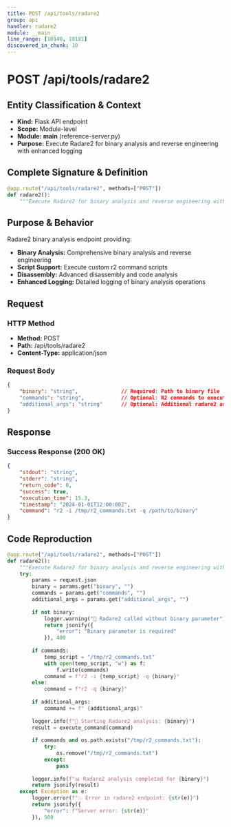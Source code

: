```yaml
---
title: POST /api/tools/radare2
group: api
handler: radare2
module: __main__
line_range: [10140, 10181]
discovered_in_chunk: 10
---
```


# POST /api/tools/radare2

## Entity Classification & Context
- **Kind:** Flask API endpoint
- **Scope:** Module-level
- **Module:** __main__ (reference-server.py)
- **Purpose:** Execute Radare2 for binary analysis and reverse engineering with enhanced logging

## Complete Signature & Definition
```python
@app.route("/api/tools/radare2", methods=["POST"])
def radare2():
    """Execute Radare2 for binary analysis and reverse engineering with enhanced logging"""
```

## Purpose & Behavior
Radare2 binary analysis endpoint providing:
- **Binary Analysis:** Comprehensive binary analysis and reverse engineering
- **Script Support:** Execute custom r2 command scripts
- **Disassembly:** Advanced disassembly and code analysis
- **Enhanced Logging:** Detailed logging of binary analysis operations

## Request

### HTTP Method
- **Method:** POST
- **Path:** /api/tools/radare2
- **Content-Type:** application/json

### Request Body
```json
{
    "binary": "string",              // Required: Path to binary file
    "commands": "string",            // Optional: R2 commands to execute
    "additional_args": "string"      // Optional: Additional radare2 arguments
}
```

## Response

### Success Response (200 OK)
```json
{
    "stdout": "string",
    "stderr": "string",
    "return_code": 0,
    "success": true,
    "execution_time": 15.3,
    "timestamp": "2024-01-01T12:00:00Z",
    "command": "r2 -i /tmp/r2_commands.txt -q /path/to/binary"
}
```

## Code Reproduction
```python
@app.route("/api/tools/radare2", methods=["POST"])
def radare2():
    """Execute Radare2 for binary analysis and reverse engineering with enhanced logging"""
    try:
        params = request.json
        binary = params.get("binary", "")
        commands = params.get("commands", "")
        additional_args = params.get("additional_args", "")
        
        if not binary:
            logger.warning("🔧 Radare2 called without binary parameter")
            return jsonify({
                "error": "Binary parameter is required"
            }), 400
        
        if commands:
            temp_script = "/tmp/r2_commands.txt"
            with open(temp_script, "w") as f:
                f.write(commands)
            command = f"r2 -i {temp_script} -q {binary}"
        else:
            command = f"r2 -q {binary}"
            
        if additional_args:
            command += f" {additional_args}"
        
        logger.info(f"🔧 Starting Radare2 analysis: {binary}")
        result = execute_command(command)
        
        if commands and os.path.exists("/tmp/r2_commands.txt"):
            try:
                os.remove("/tmp/r2_commands.txt")
            except:
                pass
                
        logger.info(f"📊 Radare2 analysis completed for {binary}")
        return jsonify(result)
    except Exception as e:
        logger.error(f"💥 Error in radare2 endpoint: {str(e)}")
        return jsonify({
            "error": f"Server error: {str(e)}"
        }), 500
```
